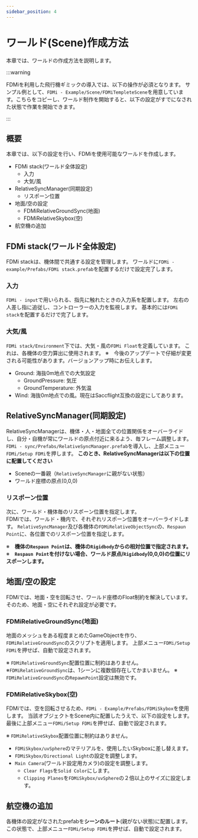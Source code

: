 ```yaml
---
sidebar_position: 4
---
```


# ワールド(Scene)作成方法

本章では、ワールドの作成方法を説明します。

:::warning

FDMiを利用した飛行機ギミックの導入では、以下の操作が必須となります。
サンプル例として、`FDMi - Example/Scene/FDMiTempleteScene`を用意しています。こちらをコピーし、ワールド制作を開始すると、以下の設定がすでになされた状態で作業を開始できます。

:::

## 概要

本章では、以下の設定を行い、FDMiを使用可能なワールドを作成します。

- FDMi stack(ワールド全体設定)
  - 入力
  - 大気/風
- RelativeSyncManager(同期設定)
  - リスポーン位置
- 地面/空の設定
  - FDMiRelativeGroundSync(地面)
  - FDMiRelativeSkybox(空)
- 航空機の追加

## FDMi stack(ワールド全体設定)

FDMi stackは、機体間で共通する設定を管理します。
ワールドに`FDMi - example/Prefabs/FDMi stack.prefab`を配置するだけで設定完了します。

### 入力

`FDMi - input`で用いられる、指先に触れたときの入力系を配置します。
左右の人差し指に追従し、コントローラーの入力を監視します。
基本的には`FDMi stack`を配置するだけで完了します。

### 大気/風
`FDMi stack/Environment`下では、大気・風の`FDMi Float`を定義しています。
これは、各機体の空力算出に使用されます。
※　今後のアップデートで仔細が変更される可能性があります。バージョンアップ時にお伝えします。

- Ground: 海抜0m地点での大気設定
  - GroundPressure: 気圧
  - GroundTemperature: 外気温
- Wind: 海抜0m地点での風。現在はSaccflight互換の設定にしてあります。

## RelativeSyncManager(同期設定)

RelativeSyncManagerは、機体・人・地面全ての位置関係をオーバーライドし、自分・自機が常にワールドの原点付近に来るよう、毎フレーム調整します。
`FDMi - sync/Prefabs/RelativeSyncManager.prefab`を導入し、上部メニュー`FDMi/Setup FDMi`を押します。
**このとき、RelativeSyncManagerは以下の位置に配置してください**
- Sceneの一番親（`RelativeSyncManager`に親がない状態）
- ワールド座標の原点(0,0,0)

### リスポーン位置

次に、ワールド・機体毎のリスポーン位置を指定します。  
FDMiでは、ワールド・機内で、それぞれリスポーン位置をオーバーライドします。
`RelativeSyncManager`及び各機体の`FDMiRelativeObjectSync`の、`Respaun Point`に、各位置でのリスポーン位置を指定します。

※　**機体の`Respaun Point`は、機体の`Rigidbody`からの相対位置で指定されます。**
※　**`Respaun Point`を付けない場合、ワールド原点/`Rigidbody`(0,0,0)の位置にリスポーンします。**

## 地面/空の設定

FDMiでは、地面・空を回転させ、ワールド座標のFloat制約を解決しています。
そのため、地面・空にそれぞれ設定が必要です。

### FDMiRelativeGroundSync(地面)

地面のメッシュをある程度まとめたGameObjectを作り、`FDMiRelativeGroundSync`のスクリプトを適用します。
上部メニュー`FDMi/Setup FDMi`を押せば、自動で設定されます。

※ `FDMiRelativeGroundSync`配置位置に制約はありません。
※`FDMiRelativeGroundSync`は、1シーンに複数個存在してかまいません。
※ `FDMiRelativeGroundSync`の`RepawnPoint`設定は無効です。

### FDMiRelativeSkybox(空)

FDMiでは、空を回転させるため、`FDMi - Example/Prefabs/FDMiSkybox`を使用します。
当該オブジェクトをScene内に配置したうえで、以下の設定をします。
最後に上部メニュー`FDMi/Setup FDMi`を押せば、自動で設定されます。

※ `FDMiRelativeSkybox`配置位置に制約はありません。

- `FDMiSkybox/uvSphere`のマテリアルを、使用したいSkyboxに差し替えます。
- `FDMiSkybox/Directional Light`の設定を調整します。
- `Main Camera`(ワールド設定用カメラ)の設定を調整します。
  - `Clear Flags`を`Solid Color`にします。
  - `Clipping Planes`を`FDMiSkybox/uvSphere`の２倍以上のサイズに設定します。

## 航空機の追加

各機体の設定がなされたprefabを**シーンのルート**(親がない状態)に配置します。  
この状態で、上部メニュー`FDMi/Setup FDMi`を押せば、自動で設定されます。
